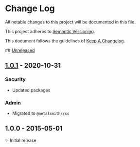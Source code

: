 # Change Log

All notable changes to this project will be documented in this file.

This project adheres to [Semantic Versioning](http://semver.org).

This document follows the guidelines of [Keep A Changelog](http://keepachangelog.com).

​## [Unreleased]

## [1.0.1] - 2020-10-31

### Security

- Updated packages

### Admin

- Migrated to `@metalsmith/rss`

## 1.0.0 - 2015-05-01

:sparkles: Initial release

[unreleased]: https://github.com/metalsmith/rss/compare/v1.0.1...HEAD
[1.0.1]: https://github.com/metalsmith/rss/compare/v1.0.0...v1.0.1
